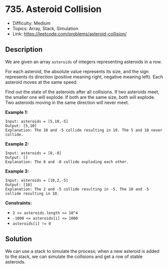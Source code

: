 # 735. Asteroid Collision

- Difficulty: Medium
- Topics: Array, Stack, Simulation
- Link: https://leetcode.com/problems/asteroid-collision/

## Description

We are given an array `asteroids` of integers representing asteroids in a row.

For each asteroid, the absolute value represents its size, and the
sign represents its direction (positive meaning right, negative meaning
left). Each asteroid moves at the same speed.

Find out the state of the asteroids after all collisions. If two
asteroids meet, the smaller one will explode. If both are the same size,
both will explode. Two asteroids moving in the same direction will
never meet.

**Example 1:**

```
Input: asteroids = [5,10,-5]
Output: [5,10]
Explanation: The 10 and -5 collide resulting in 10. The 5 and 10 never collide.
```

**Example 2:**

```
Input: asteroids = [8,-8]
Output: []
Explanation: The 8 and -8 collide exploding each other.
```

**Example 3:**

```
Input: asteroids = [10,2,-5]
Output: [10]
Explanation: The 2 and -5 collide resulting in -5. The 10 and -5 collide resulting in 10.
```

**Constraints:**

- `2 <= asteroids.length <= 10^4`
- `-1000 <= asteroids[i] <= 1000`
- `asteroids[i] != 0`

## Solution

We can use a stack to simulate the process; when a new asteroid is added to the stack, we can simulate the collisions and get a row of stable asteroids.
